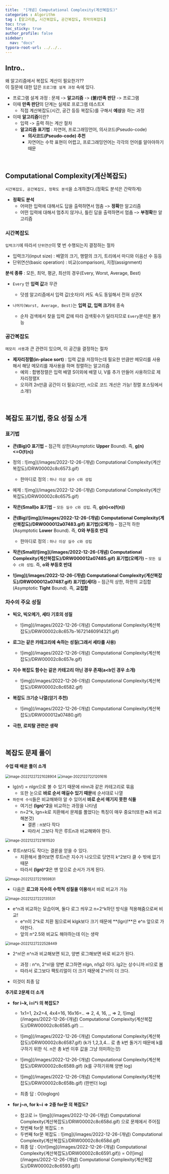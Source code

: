 ```yaml
---
title:  "[개념] Computational Complexity(계산복잡도)"
categories : Algorithm
tag : [알고리즘, 시간복잡도, 공간복잡도, 최악의복잡도]
toc: true
toc_sticky: true
author_profile: false
sidebar:
  nav: "docs"
typora-root-url: ../../..
---
```




## Intro..

왜 알고리즘에서 복잡도 계산이 필요한가??  
이 질문에 대한 답은 `프로그램 설계 과정` 속에 있다.

* 프로그램 설계 과정 : 문제 -> **알고리즘** -> **(불)만족 판단** -> 프로그램
* 이때 **만족 판단**의 단계는 실제로 프로그램 테스트X
  * 직접 계산복잡도(시간, 공간 등등 복잡도)를 구해서 **예상**을 하는 과정
* 이때 **알고리즘**이란? 
  * 입력 -> 출력 하는 계산 절차
  * **알고리즘 표기법** : 자연어, 프로그래밍언어, 의사코드(Pseudo-code)
    * **의사코드(Pseudo-code) 추천**
    * 자연어는 수학 표현이 어렵고, 프로그래밍언어는 각각의 언어를 알아야하기 때문

<br>

## Computational Complexity(계산복잡도)

`시간복잡도, 공간복잡도, 정확도 분석`을 소개하겠다.(정확도 분석은 간략하게)

* **정확도 분석**
  * 어떠한 입력에 대해서도 답을 출력하면서 멈춤 –> **정확**한 알고리즘
  * 어떤 입력에 대해서 멈추지 않거나, 틀린 답을 출력하면서 멈춤 –> **부정확**한 알고리즘



### 시간복잡도

`입력크기`에 따라서 `단위연산`이 몇 번 수행되는지 결정하는 절차

* 입력크기(input size) : 배열의 크기, 행렬의 크기, 트리에서 마디와 이음선 수 등등
* 단위연산(basic operation) : 비교(comparison), 지정(assignment)



**분석 종류** : 모든, 최악, 평균, 최선의 경우(Every, Worst, Average, Best)

* `Every` 만 **입력 값**과 무관 
  * 덧셈 알고리즘에서 입력 값(숫자)이 커도 속도 동일해서 전혀 상관X

* `나머지(Worst, Average, Best)`는 **입력 값, 입력 크기**에 종속
  * 순차 검색에서 찾을 입력 값에 따라 검색횟수가 달라지므로 `Every`분석은 불가능



### **공간**복잡도

`메모리 사용`과 큰 관련이 있으며, 이 공간을 결정하는 절차

* **제자리정렬(in-place sort)** : 입력 값을 저장하는데 필요한 만큼만 메모리를 사용해서 해당 메모리를 재사용을 하며 정렬하는 알고리즘
  * 예외 : 합병정렬은 입력 배열 S이외에 배열 U, V를 추가 만들어 사용하므로 제자리정렬X
  * 오히려 2n만큼 공간이 더 필요(다만, n으로 코드 개선은 가능! 정렬 포스팅에서 소개!)

<br>

## 복잡도 표기법, 중요 성질 소개

### 표기법

* **큰(Big)O 표기법** – 점근적 상한(Asymptotic **Upper** Bound). 즉, **g(n)<=O(f(n))**
* 정의 : ![img](/images/2022-12-26-(개념) Computational Complexity(계산복잡도)/DRW00002c8c6573.gif)  
  * 한마디로 정의 : `하나 이상 실수 c와 성립`

* 예제 :  ![img](/images/2022-12-26-(개념) Computational Complexity(계산복잡도)/DRW00002c8c6575.gif)

* **작은(Small)o 표기법** – `모든 실수 c와 성립`. 즉, **g(n)<o(f(n))**

* **큰(Big)![img](/images/2022-12-26-(개념) Computational Complexity(계산복잡도)/DRW000012a07483.gif) 표기법(오메가)** – 점근적 하한(Asymptotic **Lower** Bound). 즉, **O와 부등호 반대**
  * 한마디로 정의 : `하나 이상 실수 c와 성립`

* **작은(Small)![img](/images/2022-12-26-(개념) Computational Complexity(계산복잡도)/DRW000012a07485.gif) 표기법(오메가)** – `모든 실수 c와 성립`. 즉, **o와 부등호 반대**

* **![img](/images/2022-12-26-(개념) Computational Complexity(계산복잡도)/DRW000012a07487.gif) 표기법(세타)** – 점근적 상한, 하한의 교집합(Asymptotic **Tight** Bound). 즉, **교집합**



### 차수의 주요 성질

* **빅오, 빅오메가, 세타 기호의 성질**
  *  ![img](/images/2022-12-26-(개념) Computational Complexity(계산복잡도)/DRW00002c8c657b-16721460914321.gif)  

* **로그는 같은 카테고리에 속하는 성질(그래서 세타를 사용)**
  *   ![img](/images/2022-12-26-(개념) Computational Complexity(계산복잡도)/DRW00002c8c657e.gif)  

* **지수 복잡도 함수는 같은 카테고리 아닌 경우 존재(a<b인 경우 소개)**
  *   ![img](/images/2022-12-26-(개념) Computational Complexity(계산복잡도)/DRW00002c8c6582.gif)

* **복잡도 크기순 나열(암기 추천)**
  * ![img](/images/2022-12-26-(개념) Computational Complexity(계산복잡도)/DRW000012a07480.gif)  

* **극한, 로피탈 관련은 생략**

<br>

## 복잡도 문제 풀이

**수업 때 배운 풀이 소개**

<img src="/images/2022-12-26-(개념) Computational Complexity(계산복잡도)/image-20221227221028904.png" alt="image-20221227221028904" style="zoom: 80%;" />

<img src="/images/2022-12-26-(개념) Computational Complexity(계산복잡도)/image-20221227221201616.png" alt="image-20221227221201616" style="zoom:80%;" />

* lg(n!) = nlgn으로 볼 수 있기 때문에 nlnn과 같은 카테고리로 묶음
  * 또한 눈으로 **바로 순서 매길수 있기 때문**에 순서대로 나열
* `파란색 수식`들은 비교해봐야 알 수 있어서 **바로 순서 매기지 못한 식들**
  * 여기선 **(lgn)^2**을 비교하는 과정을 나타냄
  * n=2^k, lgn=k로 치환해서 문제를 풀었다는 특징이 매우 중요!!(또한 **n**과 비교해본것)
    * 결론 : n보다 작다
    * 따라서 그보다 작은 루트n과 비교해봐야 한다.

<img src="/images/2022-12-26-(개념) Computational Complexity(계산복잡도)/image-20221227221811520.png" alt="image-20221227221811520" style="zoom:80%;" />

* 루트n보다도 작다는 결론을 얻을 수 있다.
  * 치환해서 풀어보면 루트n은 지수가 나오므로 당연히 k^2보다 클 수 밖에 없기 때문
  * 따라서 **(lgn)^2**은 맨 앞으로 순서가 가게 된다.

<img src="/images/2022-12-26-(개념) Computational Complexity(계산복잡도)/image-20221227221959831.png" alt="image-20221227221959831" style="zoom:80%;" />

* 다음은 **로그와 지수의 수학적 성질을 이용**해서 바로 비교가 가능

<img src="/images/2022-12-26-(개념) Computational Complexity(계산복잡도)/image-20221227222135531.png" alt="image-20221227222135531" style="zoom:80%;" />

* e^n과 비교하는 모습이며, 둘다 로그 씌우고 n=2^k하던 방식을 적용해줌으로써 비교!
  * e^n이 2^k로 치환 됨으로써 klgk보다 크기 때문에 **(lgn)!**은 e^n 앞으로 가야한다.
  * 앞의 n^2.5와 비교도 해야하는데 이는 생략

<img src="/images/2022-12-26-(개념) Computational Complexity(계산복잡도)/image-20221227222528449.png" alt="image-20221227222528449" style="zoom:80%;" />

* 2^n!은 n^n과 비교해보면 되고, 양변 로그해보면 바로 비교가 된다.
  * 과정 : n^n, 2^n!을 양변 로그하면 nlgn, n!lg2 이다. lg2는 상수니까 n!으로 봄
  * 따라서 로그보다 팩토리얼이 더 크기 때문에 2^n!이 더 크다.

* 이것이 최종 답



**추가로 2문제 더 소개**

* **for i~k, i=i*i 의 복잡도?**

  * 1x1=1, 2x2=4, 4x4=16, 16x16=.. => 2, 4, 16, ,, => 2, ![img](/images/2022-12-26-(개념) Computational Complexity(계산복잡도)/DRW00002c8c6585.gif)  ...

  * ![img](/images/2022-12-26-(개념) Computational Complexity(계산복잡도)/DRW00002c8c6587.gif)   (k가 1,2,3,4... 로 총 k번 돌거기 때문에 k를 구하기 위한 식. n은 총 k번 이후 값을 그냥 의미하는것)

  * ![img](/images/2022-12-26-(개념) Computational Complexity(계산복잡도)/DRW00002c8c6589.gif)   (k를 구하기위해 양변 log) 
  * ![img](/images/2022-12-26-(개념) Computational Complexity(계산복잡도)/DRW00002c8c658b.gif)   (한번더 log)

  * 최종 답 : O(loglogn)

* **for j~n, for k~i => 2중 for문 의 복잡도?**
  * 참고로 i= ![img](/images/2022-12-26-(개념) Computational Complexity(계산복잡도)/DRW00002c8c658d.gif) 으로 문제에서 주어짐
  * 첫번째 for문 복잡도 : n
  * 두번째 for문 복잡도 : ![img](/images/2022-12-26-(개념) Computational Complexity(계산복잡도)/DRW00002c8c658d.gif)
  * 최종 답 : O(n![img](/images/2022-12-26-(개념) Computational Complexity(계산복잡도)/DRW00002c8c6591.gif)) = O(![img](/images/2022-12-26-(개념) Computational Complexity(계산복잡도)/DRW00002c8c6593.gif))
